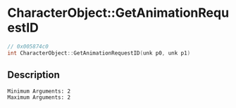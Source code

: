 # CharacterObject::GetAnimationRequestID
```c
// 0x005874c0
int CharacterObject::GetAnimationRequestID(unk p0, unk p1)
```
## Description
```
Minimum Arguments: 2
Maximum Arguments: 2
```
